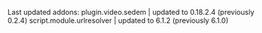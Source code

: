 Last updated addons:
plugin.video.sedem | updated to 0.18.2.4 (previously 0.2.4)
script.module.urlresolver | updated to 6.1.2 (previously 6.1.0)
